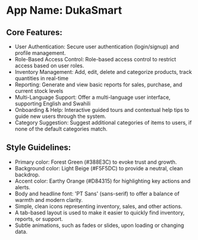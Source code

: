 # **App Name**: DukaSmart

## Core Features:

- User Authentication: Secure user authentication (login/signup) and profile management.
- Role-Based Access Control: Role-based access control to restrict access based on user roles.
- Inventory Management: Add, edit, delete and categorize products, track quantities in real-time
- Reporting: Generate and view basic reports for sales, purchase, and current stock levels
- Multi-Language Support: Offer a multi-language user interface, supporting English and Swahili
- Onboarding & Help: Interactive guided tours and contextual help tips to guide new users through the system.
- Category Suggestion: Suggest additional categories of items to users, if none of the default categories match.

## Style Guidelines:

- Primary color: Forest Green (#388E3C) to evoke trust and growth.
- Background color: Light Beige (#F5F5DC) to provide a neutral, clean backdrop.
- Accent color: Earthy Orange (#D84315) for highlighting key actions and alerts.
- Body and headline font: 'PT Sans' (sans-serif) to offer a balance of warmth and modern clarity.
- Simple, clean icons representing inventory, sales, and other actions.
- A tab-based layout is used to make it easier to quickly find inventory, reports, or support.
- Subtle animations, such as fades or slides, upon loading or changing data.